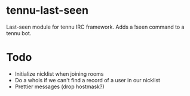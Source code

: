 tennu-last-seen
===============

Last-seen module for tennu IRC framework.  Adds a !seen command to a tennu bot.

Todo
====

* Initialize nicklist when joining rooms
* Do a whois if we can't find a record of a user in our nicklist
* Prettier messages (drop hostmask?)
